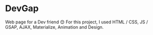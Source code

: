 # DevGap
Web page for a Dev friend 😊
For this project, I used HTML / CSS, JS / GSAP, AJAX, Materialize, Animation and Design.
